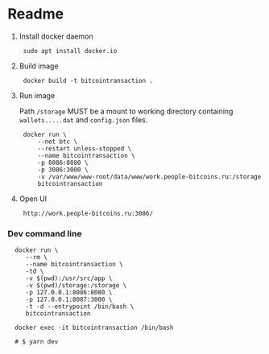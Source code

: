 # Readme

1. Install docker daemon

        sudo apt install docker.io

2. Build image

        docker build -t bitcointransaction .

3. Run image 

    Path `/storage` MUST be a mount to working directory 
    containing `wallets.....dat` and `config.json` files.

        docker run \
            --net btc \
            --restart unless-stopped \
            --name bitcointransaction \
            -p 8086:8080 \
            -p 3086:3000 \
            -v /var/www/www-root/data/www/work.people-bitcoins.ru:/storage
            bitcointransaction

4. Open UI

        http://work.people-bitcoins.ru:3086/

### Dev command line

      docker run \
         --rm \
         --name bitcointransaction \
         -td \
         -v $(pwd):/usr/src/app \
         -v $(pwd)/storage:/storage \
         -p 127.0.0.1:8086:8080 \
         -p 127.0.0.1:8087:3000 \
         -t -d --entrypoint /bin/bash \
         bitcointransaction

      docker exec -it bitcointransaction /bin/bash

      # $ yarn dev